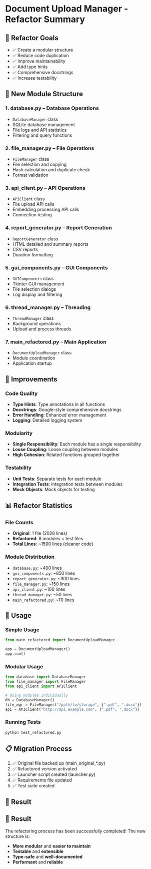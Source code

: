 # Document Upload Manager - Refactor Summary

## 🎯 Refactor Goals
- ✅ Create a modular structure  
- ✅ Reduce code duplication  
- ✅ Improve maintainability  
- ✅ Add type hints  
- ✅ Comprehensive docstrings  
- ✅ Increase testability  

## 📁 New Module Structure

### 1. **database.py** – Database Operations
- `DatabaseManager` class  
- SQLite database management  
- File logs and API statistics  
- Filtering and query functions  

### 2. **file_manager.py** – File Operations
- `FileManager` class  
- File selection and copying  
- Hash calculation and duplicate check  
- Format validation  

### 3. **api_client.py** – API Operations
- `APIClient` class  
- File upload API calls  
- Embedding processing API calls  
- Connection testing  

### 4. **report_generator.py** – Report Generation
- `ReportGenerator` class  
- HTML detailed and summary reports  
- CSV reports  
- Duration formatting  

### 5. **gui_components.py** – GUI Components
- `GUIComponents` class  
- Tkinter GUI management  
- File selection dialogs  
- Log display and filtering  

### 6. **thread_manager.py** – Threading
- `ThreadManager` class  
- Background operations  
- Upload and process threads  

### 7. **main_refactored.py** – Main Application
- `DocumentUploadManager` class  
- Module coordination  
- Application startup  

## 🔧 Improvements

### Code Quality
- **Type Hints**: Type annotations in all functions  
- **Docstrings**: Google-style comprehensive docstrings  
- **Error Handling**: Enhanced error management  
- **Logging**: Detailed logging system  

### Modularity
- **Single Responsibility**: Each module has a single responsibility  
- **Loose Coupling**: Loose coupling between modules  
- **High Cohesion**: Related functions grouped together  

### Testability
- **Unit Tests**: Separate tests for each module  
- **Integration Tests**: Integration tests between modules  
- **Mock Objects**: Mock objects for testing  

## 📊 Refactor Statistics

### File Counts
- **Original**: 1 file (2028 lines)  
- **Refactored**: 8 modules + test files  
- **Total Lines**: ~1500 lines (cleaner code)  

### Module Distribution
- `database.py`: ~400 lines  
- `gui_components.py`: ~850 lines  
- `report_generator.py`: ~300 lines  
- `file_manager.py`: ~150 lines  
- `api_client.py`: ~100 lines  
- `thread_manager.py`: ~50 lines  
- `main_refactored.py`: ~70 lines  

## 🚀 Usage

### Simple Usage
```python
from main_refactored import DocumentUploadManager

app = DocumentUploadManager()
app.run()
```

### Modular Usage
```python
from database import DatabaseManager
from file_manager import FileManager
from api_client import APIClient

# Using modules individually
db = DatabaseManager()
file_mgr = FileManager("/path/to/storage", {".pdf", ".docx"})
api = APIClient("http://api.example.com", {".pdf", ".docx"})
```

### Running Tests
```bash
python test_refactored.py
```

## 📋 Migration Process

1. ✅ Original file backed up (main_original_*.py)
2. ✅ Refactored version activated
3. ✅ Launcher script created (launcher.py)
4. ✅ Requirements file updated
5. ✅ Test suite created

## 🎉 Result

## 🎉 Result

The refactoring process has been successfully completed! The new structure is:

- **More modular** and **easier to maintain**  
- **Testable** and **extensible**  
- **Type-safe** and **well-documented**  
- **Performant** and **reliable**  


